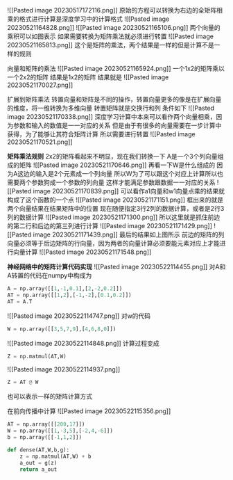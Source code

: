 ![[Pasted image 20230517172116.png]]
原始的方程可以转换为右边的全矩阵相乘的格式进行计算是深度学习中的计算格式
![[Pasted image 20230521164828.png]]
![[Pasted image 20230521165106.png]]
两个向量的乘积可以如图表示
如果需要转换为矩阵乘法就必须进行转置
![[Pasted image 20230521165813.png]]
这个是矩阵的乘法，两个结果是一样的但是计算不是一样的规则

向量和矩阵的乘法
![[Pasted image 20230521165924.png]]
一个1x2的矩阵乘以一个2x2的矩阵
结果是1x2的矩阵
结果就是
![[Pasted image 20230521170027.png]]

扩展到矩阵乘法
转置向量和矩阵是不同的操作，转置向量更多的像是在扩展向量的维度，将一维转换为多维向量
转置矩阵就是交换行和列
条件如下
![[Pasted image 20230521170338.png]]
深度学习计算中本来可以看作两个向量相乘，因为参数和输入的数值是一一对应的关系
但是由于有很多的向量需要在一步计算中获得，为了能够让其符合矩阵计算
所以需要进行转置
![[Pasted image 20230521170521.png]]

**矩阵乘法规则**
2x2的矩阵看起来不明显，现在我们转换一下
A是一个3个列向量组成的矩阵
![[Pasted image 20230521170646.png]]
再看一下W是什么组成的
因为A这边的输入是2个元素成一个列向量
所以W为了可以跟这个对应上计算所以也需要两个参数狗成一个参数的列向量
这样才能满足参数跟数据一一对应的关系
![[Pasted image 20230521170839.png]]
可以看作a1向量和w1向量点乘的结果就构成了这个函数的一个点
![[Pasted image 20230521171151.png]]
框出来的就是两个向量结果在结果矩阵中的位置
现在随便指定3行2列的数据计算，或者是2行3列的数据计算
![[Pasted image 20230521171300.png]]
所以这里就是抓住前边的第二行和后边的第三列进行计算
![[Pasted image 20230521171429.png]]
![[Pasted image 20230521171439.png]]
最后的结果如上图所示
前边的矩阵的列向量必须等于后边矩阵的行向量，因为两者的向量计算必须要能元素对应上才能进行向量计算
![[Pasted image 20230521171548.png]]

**神经网络中的矩阵计算代码实现**
![[Pasted image 20230522114455.png]]
对A和A转置的代码在numpy中构成为
```python
A = np.array([[1,-1,0.1],[2,-2,0.2]])
AT = np.array([[1,2],[-1,-2],[0.1,0.2]])
AT = A.T
```
![[Pasted image 20230522114747.png]]
对w的代码
```python
W = np.array([[3,5,7,9],[4,6,8,0]])
```
![[Pasted image 20230522114848.png]]
计算过程变成
```python
Z = np.matmul(AT,W)
```
![[Pasted image 20230522114937.png]]
```python
Z = AT @ W
```
也可以表示一样的矩阵计算方式

在前向传播中计算
![[Pasted image 20230522115356.png]]
```python
AT = np.array([[200,17]])
W = np.array([[1,-3,5],[-2,4,-6]])
b = np.array([[-1,1,2]])

def dense(AT,W,b,g):
	z = np.matmul(AT,W) + b
	a_out = g(z)
	return a_out
```